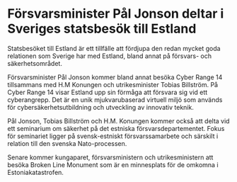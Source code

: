 # Försvarsminister Pål Jonson deltar i Sveriges statsbesök till Estland

Statsbesöket till Estland är ett tillfälle att fördjupa den redan mycket goda relationen som Sverige har med Estland, bland annat på försvars\- och säkerhetsområdet.

Försvarsminister Pål Jonson kommer bland annat besöka Cyber Range 14 tillsammans med H.M Konungen och utrikesminister Tobias Billström. På Cyber Range 14 visar Estland upp sin förmåga att försvara sig vid ett cyberangrepp. Det är en unik mjukvarubaserad virtuell miljö som används för cybersäkerhetsutbildning och utveckling av innovativ teknik.

Pål Jonson, Tobias Billström och H.M. Konungen kommer också att delta vid ett seminarium om säkerhet på det estniska försvarsdepartementet. Fokus för seminariet ligger på svensk\-estniskt försvarssamarbete och särskilt i relation till den svenska Nato\-processen.

Senare kommer kungaparet, försvarsministern och utrikesministern att besöka Broken Line Monument som är en minnesplats för de omkomna i Estoniakatastrofen.
